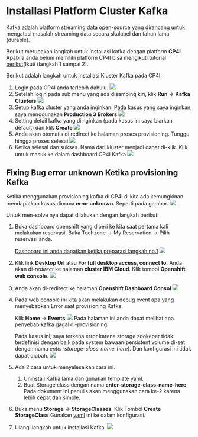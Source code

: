 # Installasi Platform Cluster Kafka
Kafka adalah platform streaming data open-source yang dirancang untuk mengatasi masalah streaming data secara skalabel dan tahan lama (durable).

Berikut merupakan langkah untuk installasi kafka dengan platform **CP4i**. Apabila anda belum memiliki platform CP4I bisa mengikuti tutorial [berikut](https://github.com/5112100070/apic-lab/tree/master/preparation)(Ikuti (langkah 1 sampai 2).

Berikut adalah langkah untuk installasi Kluster Kafka pada CP4I:

1. Login pada CP4I anda terlebih dahulu.
 ![](../images/preparation-16.png)
2. Setelah login pada sub menu yang ada disamping kiri, klik **Run** -> **Kafka Clusters**
![](../images/preparation-33.png)
3. Setup kafka cluster yang anda inginkan.
Pada kasus yang saya inginkan, saya menggunakan **Production 3 Brokers** 
![](../images/preparation-35.png)
4. Setting detail kafka yang diinginkan (pada kasus ini saya biarkan default) dan klik **Create**
![](../images/preparation-36.png)
5. Anda akan otomatis di redirect ke halaman proses provisioning. Tunggu hingga proses selesai
![](../images/preparation-37.png)
6. Ketika selesai dan sukses. Nama dari kluster menjadi dapat di-klik. Klik untuk masuk ke dalam dashboard CP4I Kafka ![](../images/preparation-38.png)
 
## Fixing Bug error unknown Ketika provisioning Kafka
Ketika menggunakan provisioning kafka di CP4I di kita ada kemungkinan mendapatkan kasus dimana **error unknown**. 
Seperti pada gambar. 
![](images/kafka-error-1.png)

Untuk men-solve nya dapat dilakukan dengan langkah berikut:

1. Buka dashboard openshift yang diberi ke kita saat pertama kali melakukan reservasi.
Buka Techzone -> My Reservation -> Pilih reservasi anda.
 
    [Dashboard ini anda dapatkan ketika preparasi langkah no.1](https://github.com/5112100070/apic-lab/tree/master/preparation/part-1.md)
![](images/kafka-error-2.png)
2. Klik link **Desktop Url** atau **For full desktop access, connect to**. Anda akan di-*redirect* ke halaman **cluster IBM Cloud**. Klik tombol **Openshift web console**.
![](images/kafka-error-3.png)
3. Anda akan di-redirect ke halaman **Openshift Dashboard Consol**
![](images/kafka-error-4.png)
4. Pada web console ini kita akan melakukan debug event apa yang menyebabkan Error saat provisioning Kafka.

    Klik **Home** -> **Events**
    ![](images/kafka-error-5.png)
    Pada halaman ini anda dapat melihat apa penyebab kafka gagal di-provisioning.
    
    Pada kasus ini, saya terkena error karena storage zookeper tidak terdefinisi dengan baik pada system bawaan(persistent volume di-set dengan nama *enter-storage-class-name-here*).
    Dan konfigurasi ini tidak dapat diubah.
    ![](images/kafka-error-6.png)
5. Ada 2 cara untuk menyelesaikan cara ini.        
    1. Uninstall Kafka lama dan gunakan template [yaml](../../Misc/yaml-backup/kafka-techzone.yaml).
    2. Buat Storage class dengan nama **enter-storage-class-name-here**    
    Pada dokument ini penulis akan menggunakan cara ke-2 karena lebih cepat dan simple.

6. Buka menu **Storage** -> **StorageClasses**. Klik Tombol **Create StorageClass**
Gunakan [yaml](../../Misc/yaml-backup/kafka-techzone.yaml) ini ke dalam konfigurasi.

7. Ulangi langkah untuk installasi Kafka.
![](images/kafka-error-7.png)